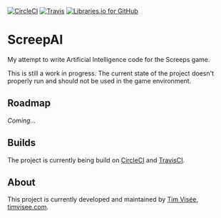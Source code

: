 [![CircleCI](https://img.shields.io/circleci/project/github/timvisee/ScreepsAI.svg)](https://circleci.com/gh/timvisee/ScreepsAI)
[![Travis](https://img.shields.io/travis/timvisee/ScreepsAI.svg)](https://travis-ci.org/timvisee/ScreepsAI)
[![Libraries.io for GitHub](https://img.shields.io/librariesio/github/timvisee/ScreepsAI.svg)](https://libraries.io/github/timvisee/ScreepsAI)

# ScreepAI
My attempt to write Artificial Intelligence code for the Screeps game.

This is still a work in progress. The current state of the project doesn't properly run and should not be used in the game environment.

## Roadmap
_Coming..._

## Builds
The project is currently being build on [CircleCI](https://circleci.com/gh/timvisee/ScreepsAI/) and [TravisCI](https://travis-ci.org/timvisee/ScreepsAI).

## About
This project is currently developed and maintained by [Tim Visée](https://github.com/timvisee/), [timvisee.com](https://timvisee.com/).

